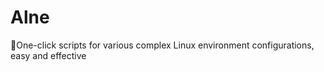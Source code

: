 # Alne
:tada:One-click scripts for various complex Linux environment configurations, easy and effective
